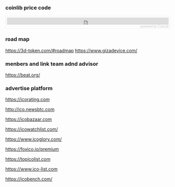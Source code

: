 ### coinlib price code 

<div style="font-family: Verdana, Tahoma, Arial, sans-serif;font-size: 10px;color: #C9C6BD;text-align: right;padding:4px 4px 0px 4px;margin: 0;width: 100%;border: 1px solid #eee!important;">
    <iframe src="https://coinlib.io/widget?type=horizontal&pref_coin_id=1505&invert_hover=" width="100%" height="22" scrolling="auto" marginwidth="0" marginheight="0" frameborder="0" border="0" style="border:0;margin:0;padding:0;">
    </iframe>powered by&nbsp;<a href="https://coinlib.io" target="_blank" style="font-size:10px; color:#C9C6BD; text-decoration:none;">CoinLib</a>
</div>





### road map

https://3d-token.com/#roadmap
https://www.gizadevice.com/





### menbers and link team adnd advisor

https://beat.org/





### advertise platform

https://icorating.com

http://ico.newsbtc.com

https://icobazaar.com

https://icowatchlist.com/

https://www.icoglory.com/

https://foxico.io/premium

https://topicolist.com

https://www.ico-list.com

https://icobench.com/